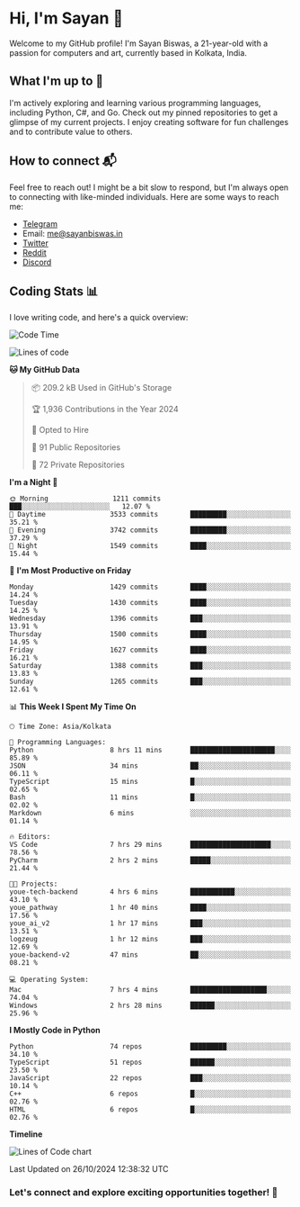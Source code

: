 # Hi, I'm Sayan 👋

Welcome to my GitHub profile! I'm Sayan Biswas, a 21-year-old with a passion for computers and art, currently based in Kolkata, India.

## What I'm up to 🚀

I'm actively exploring and learning various programming languages, including Python, C#, and Go. Check out my pinned repositories to get a glimpse of my current projects. I enjoy creating software for fun challenges and to contribute value to others.

## How to connect 📬

Feel free to reach out! I might be a bit slow to respond, but I'm always open to connecting with like-minded individuals. Here are some ways to reach me:

- [Telegram](https://t.me/dank_as_fuck)
- Email: [me@sayanbiswas.in](mailto:me@sayanbiswas.in)
- [Twitter](https://twitter.com/TheDankDel)
- [Reddit](https://www.reddit.com/user/dank_as_fuck_/)
- [Discord](https://discordapp.com/users/506536929152466945)

## Coding Stats 📊

I love writing code, and here's a quick overview:

<!--START_SECTION:waka-->
![Code Time](http://img.shields.io/badge/Code%20Time-1%2C899%20hrs%2055%20mins-blue)

![Lines of code](https://img.shields.io/badge/From%20Hello%20World%20I%27ve%20Written-6.2%20million%20lines%20of%20code-blue)

**🐱 My GitHub Data** 

> 📦 209.2 kB Used in GitHub's Storage 
 > 
> 🏆 1,936 Contributions in the Year 2024
 > 
> 💼 Opted to Hire
 > 
> 📜 91 Public Repositories 
 > 
> 🔑 72 Private Repositories 
 > 
**I'm a Night 🦉** 

```text
🌞 Morning                1211 commits        ███░░░░░░░░░░░░░░░░░░░░░░   12.07 % 
🌆 Daytime                3533 commits        █████████░░░░░░░░░░░░░░░░   35.21 % 
🌃 Evening                3742 commits        █████████░░░░░░░░░░░░░░░░   37.29 % 
🌙 Night                  1549 commits        ████░░░░░░░░░░░░░░░░░░░░░   15.44 % 
```
📅 **I'm Most Productive on Friday** 

```text
Monday                   1429 commits        ████░░░░░░░░░░░░░░░░░░░░░   14.24 % 
Tuesday                  1430 commits        ████░░░░░░░░░░░░░░░░░░░░░   14.25 % 
Wednesday                1396 commits        ███░░░░░░░░░░░░░░░░░░░░░░   13.91 % 
Thursday                 1500 commits        ████░░░░░░░░░░░░░░░░░░░░░   14.95 % 
Friday                   1627 commits        ████░░░░░░░░░░░░░░░░░░░░░   16.21 % 
Saturday                 1388 commits        ███░░░░░░░░░░░░░░░░░░░░░░   13.83 % 
Sunday                   1265 commits        ███░░░░░░░░░░░░░░░░░░░░░░   12.61 % 
```


📊 **This Week I Spent My Time On** 

```text
🕑︎ Time Zone: Asia/Kolkata

💬 Programming Languages: 
Python                   8 hrs 11 mins       █████████████████████░░░░   85.89 % 
JSON                     34 mins             ██░░░░░░░░░░░░░░░░░░░░░░░   06.11 % 
TypeScript               15 mins             █░░░░░░░░░░░░░░░░░░░░░░░░   02.65 % 
Bash                     11 mins             █░░░░░░░░░░░░░░░░░░░░░░░░   02.02 % 
Markdown                 6 mins              ░░░░░░░░░░░░░░░░░░░░░░░░░   01.14 % 

🔥 Editors: 
VS Code                  7 hrs 29 mins       ████████████████████░░░░░   78.56 % 
PyCharm                  2 hrs 2 mins        █████░░░░░░░░░░░░░░░░░░░░   21.44 % 

🐱‍💻 Projects: 
youe-tech-backend        4 hrs 6 mins        ███████████░░░░░░░░░░░░░░   43.10 % 
youe_pathway             1 hr 40 mins        ████░░░░░░░░░░░░░░░░░░░░░   17.56 % 
youe_ai_v2               1 hr 17 mins        ███░░░░░░░░░░░░░░░░░░░░░░   13.51 % 
logzeug                  1 hr 12 mins        ███░░░░░░░░░░░░░░░░░░░░░░   12.69 % 
youe-backend-v2          47 mins             ██░░░░░░░░░░░░░░░░░░░░░░░   08.21 % 

💻 Operating System: 
Mac                      7 hrs 4 mins        ███████████████████░░░░░░   74.04 % 
Windows                  2 hrs 28 mins       ██████░░░░░░░░░░░░░░░░░░░   25.96 % 
```

**I Mostly Code in Python** 

```text
Python                   74 repos            █████████░░░░░░░░░░░░░░░░   34.10 % 
TypeScript               51 repos            ██████░░░░░░░░░░░░░░░░░░░   23.50 % 
JavaScript               22 repos            ███░░░░░░░░░░░░░░░░░░░░░░   10.14 % 
C++                      6 repos             █░░░░░░░░░░░░░░░░░░░░░░░░   02.76 % 
HTML                     6 repos             █░░░░░░░░░░░░░░░░░░░░░░░░   02.76 % 
```



**Timeline**

![Lines of Code chart](https://raw.githubusercontent.com/Dank-del/Dank-del/main/assets/bar_graph.png)


 Last Updated on 26/10/2024 12:38:32 UTC
<!--END_SECTION:waka-->

### Let's connect and explore exciting opportunities together! 🚀
